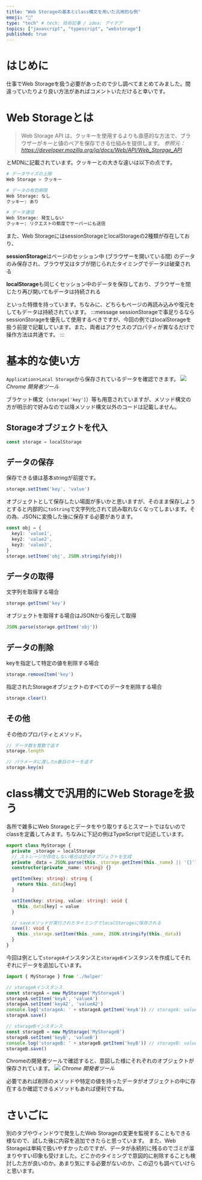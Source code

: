 ```yaml
---
title: "Web Storageの基本とclass構文を用いた汎用的な例"
emoji: "💾"
type: "tech" # tech: 技術記事 / idea: アイデア
topics: ["javascript", "typescript", "webstorage"]
published: true
---
```

# はじめに
仕事でWeb Storageを扱う必要があったので少し調べてまとめてみました。間違っていたりより良い方法があればコメントいただけると幸いです。

# Web Storageとは
> Web Storage API は、クッキーを使用するよりも直感的な方法で、ブラウザーがキーと値のペアを保存できる仕組みを提供します。
> *参照元：https://developer.mozilla.org/ja/docs/Web/API/Web_Storage_API*

とMDNに記載されています。クッキーとの大きな違いは以下の点です。
```bash
# データサイズの上限
Web Storage > クッキー

# データの有効期限
Web Storage: なし
クッキー: あり

# データ通信
Web Storage: 発生しない
クッキー: リクエストの都度でサーバーにも送信
```
また、Web StorageにはsessionStorageとlocalStorageの2種類が存在しており、

**sessionStorage**はページのセッション中 (ブラウザーを開いている間) のデータのみ保存され、ブラウザ又はタブが閉じられたタイミングでデータは破棄される

**localStorage**も同じくセッション中のデータを保存しており、ブラウザーを閉じたり再び開いてもデータは持続される

といった特徴を持っています。ちなみに、どちらもページの再読み込みや復元をしてもデータは持続されています。
:::message
sessionStorageで事足りるならsessionStorageを優先して使用するべきですが、今回の例ではlocalStorageを扱う前提で記載しています。また、両者はアクセスのプロパティが異なるだけで操作方法は共通です。
:::

# 基本的な使い方
`Application`>`Local Storage`から保存されているデータを確認できます。
![](https://storage.googleapis.com/zenn-user-upload/j63nth3669xg5yfz3ki28tmy41tk)
*Chrome 開発者ツール*

ブラケット構文（`storage['key']`）等も用意されていますが、メソッド構文の方が明示的で好みなので以降メソッド構文以外のコードは記載しません。

## Storageオブジェクトを代入
```ts
const storage = localStorage
```

## データの保存
保存できる値は基本stringが前提です。
```ts
storage.setItem('key', 'value')
```

オブジェクトとして保存したい場面が多いかと思いますが、そのまま保存しようとすると内部的に`toString`で文字列化されて読み取れなくなってしまいます。その為、JSONに変換した後に保存する必要があります。
```ts
const obj = {
  key1: 'value1',
  key2: 'value2',
  key3: 'value3',
}
storage.setItem('obj', JSON.stringify(obj))
```

## データの取得
文字列を取得する場合
```ts
storage.getItem('key')
```

オブジェクトを取得する場合はJSONから復元して取得
```ts
JSON.parse(storage.getItem('obj'))
```

## データの削除
keyを指定して特定の値を削除する場合
```ts
storage.removeItem('key')
```

指定されたStorageオブジェクトのすべてのデータを削除する場合
```ts
storage.clear()
```

## その他
その他のプロパティとメソッド。
```ts
// データ数を整数で返す
storage.length

// パラメータに渡したn番目のキーを返す
storage.key(n)
```

# class構文で汎用的にWeb Storageを扱う
各所で雑多にWeb Storageとデータをやり取りするとスマートではないのでclassを定義してみます。ちなみに下記の例はTypeScriptで記述しています。
```ts:helper.ts
export class MyStorage {
  private _storage = localStorage
  // ストレージが存在しない場合は空のオブジェクトを生成
  private _data = JSON.parse(this._storage.getItem(this._name) || '{}')
  constructor(private _name: string) {}

  getItem(key: string): string {
    return this._data[key]
  }

  setItem(key: string, value: string): void {
    this._data[key] = value
  }

  // saveメソッドが実行されたタイミングでlocalStorageに保存される
  save(): void {
    this._storage.setItem(this._name, JSON.stringify(this._data))
  }
}
```
今回は例として`storageA`インスタンスと`storageB`インスタンスを作成してそれぞれにデータを追加しています。
```ts:index.ts
import { MyStorage } from './helper'

// storageAインスタンス
const storageA = new MyStorage('MyStorageA')
storageA.setItem('keyA', 'valueA')
storageA.setItem('keyA2', 'valueA2')
console.log('storageA: ' + storageA.getItem('keyA')) // storageA: valueA
storageA.save()

// storageBインスタンス
const storageB = new MyStorage('MyStorageB')
storageB.setItem('keyB', 'valueB')
console.log('storageB: ' + storageB.getItem('keyB')) // storageB: valueB
storageB.save()
```
Chromeの開発者ツールで確認すると、意図した様にそれぞれのオブジェクトが保存されています。
![](https://storage.googleapis.com/zenn-user-upload/0ki2hduenvd3wggn3nl3geq8dqa1)
*Chrome 開発者ツール*

必要であれば削除のメソッドや特定の値を持ったデータがオブジェクトの中に存在するか確認できるメソッドもあれば便利ですね。

# さいごに
別のタブやウィンドウで発生したWeb Storageの変更を監視することもできる様なので、試した後に内容を追加できたらと思っています。
また、Web Storageは単純で扱いやすかったのですが、データが永続的に残るのでゴミが溜まりやすい印象も受けました。どこかのタイミングで意図的に削除することも検討した方が良いのか。あまり気にする必要がないのか、この辺りも調べていけらと思います。
